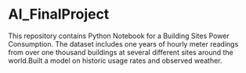 # AI_FinalProject
This repository contains Python Notebook for a Building Sites Power Consumption. The dataset includes one years of hourly meter readings from over one thousand buildings at several different sites around the world.Built a model on historic usage rates and observed weather. 
